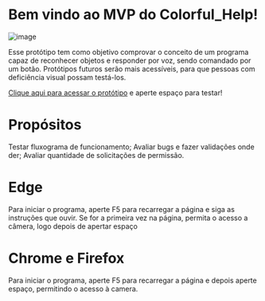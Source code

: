 # Bem vindo ao MVP do Colorful_Help!
![image](https://user-images.githubusercontent.com/83460816/213361036-e945bc9b-af58-46f1-ae8d-84557bd6b031.png)

Esse protótipo tem como objetivo comprovar o conceito
de um programa capaz de reconhecer objetos e responder por voz, sendo
comandado por um botão. Protótipos futuros serão mais acessíveis, para
que pessoas com deficiência visual possam testá-los.

[Clique aqui para acessar o protótipo](https://thiagoks-7.github.io/MVP_Colorful_Help_JS/) e
aperte espaço para testar!

# Propósitos
Testar fluxograma de funcionamento;
Avaliar bugs e fazer validações onde der;
Avaliar quantidade de solicitações de permissão.


# Edge
Para iniciar o programa, aperte F5 para recarregar a página e 
siga as instruções que ouvir. Se for a primeira vez na página, permita
o acesso a câmera, logo depois de apertar espaço


# Chrome e Firefox
Para iniciar o programa, aperte F5 para recarregar a página e
depois aperte espaço, permitindo o acesso à camera.
